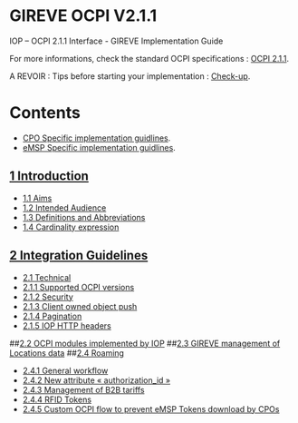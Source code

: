 # GIREVE OCPI V2.1.1
IOP – OCPI 2.1.1 Interface - GIREVE Implementation Guide

For more informations, check the standard OCPI specifications : [OCPI 2.1.1](https://github.com/ocpi/ocpi/tree/release-2.1.1-bugfixes#contents).

A REVOIR : Tips before starting your implementation : [Check-up](checkup_edits.md).

# Contents
- [CPO Specific implementation guidlines](cpo_edits.md).
- [eMSP Specific implementation guidlines](emsp_edits.md).

## [1 Introduction](#_Toc122429849)
- [1.1 Aims](#_Toc122429850)
- [1.2 Intended Audience](#_Toc122429851)
- [1.3 Definitions and Abbreviations](#_Toc122429852)
- [1.4 Cardinality expression](#_Toc122429853)

## [2 Integration Guidelines](#_Toc122429854)
- [2.1 Technical](#_Toc122429855)
- [2.1.1 Supported OCPI versions](#_Toc122429856)
- [2.1.2 Security](#_Toc122429857)
- [2.1.3 Client owned object push](#_Toc122429858)
- [2.1.4 Pagination](#_Toc122429859)
- [2.1.5 IOP HTTP headers](#_Toc122429860)
  
##[2.2 OCPI modules implemented by IOP](#_Toc122429861)
##[2.3 GIREVE management of Locations data](#_Toc122429862)
##[2.4 Roaming](#_Toc122429871)

- [2.4.1 General workflow](#_Toc122429872)
- [2.4.2 New attribute « authorization_id »](#_Toc122429873)
- [2.4.3 Management of B2B tariffs](#_Toc122429874)
- [2.4.4 RFID Tokens](#_Toc122429875)
- [2.4.5 Custom OCPI flow to prevent eMSP Tokens download by CPOs](#_Toc122429876)


